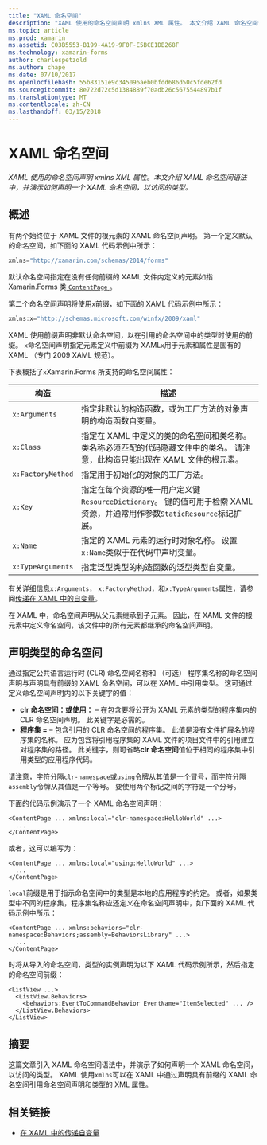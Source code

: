 ```yaml
---
title: "XAML 命名空间"
description: "XAML 使用的命名空间声明 xmlns XML 属性。 本文介绍 XAML 命名空间语法中，并演示如何声明一个 XAML 命名空间，以访问的类型。"
ms.topic: article
ms.prod: xamarin
ms.assetid: C03B5553-B199-4A19-9F0F-E5BCE1DB268F
ms.technology: xamarin-forms
author: charlespetzold
ms.author: chape
ms.date: 07/10/2017
ms.openlocfilehash: 55b83151e9c345096aeb0bfdd686d50c5fde62fd
ms.sourcegitcommit: 8e722d72c5d1384889f70adb26c5675544897b1f
ms.translationtype: MT
ms.contentlocale: zh-CN
ms.lasthandoff: 03/15/2018
---
```

# <a name="xaml-namespaces"></a>XAML 命名空间

_XAML 使用的命名空间声明 xmlns XML 属性。本文介绍 XAML 命名空间语法中，并演示如何声明一个 XAML 命名空间，以访问的类型。_

## <a name="overview"></a>概述

有两个始终位于 XAML 文件的根元素的 XAML 命名空间声明。 第一个定义默认的命名空间，如下面的 XAML 代码示例中所示：

```csharp
xmlns="http://xamarin.com/schemas/2014/forms"
```

默认命名空间指定在没有任何前缀的 XAML 文件内定义的元素如指 Xamarin.Forms 类[ `ContentPage` ](https://developer.xamarin.com/api/type/Xamarin.Forms.ContentPage/)。

第二个命名空间声明将使用`x`前缀，如下面的 XAML 代码示例中所示：

```csharp
xmlns:x="http://schemas.microsoft.com/winfx/2009/xaml"
```

XAML 使用前缀声明非默认命名空间，以在引用的命名空间中的类型时使用的前缀。 `x`命名空间声明指定元素定义中前缀为 XAML`x`用于元素和属性是固有的 XAML （专门 2009 XAML 规范）。

下表概括了`x`Xamarin.Forms 所支持的命名空间属性：

|构造|描述|
|--- |--- |
|`x:Arguments`|指定非默认的构造函数，或为工厂方法的对象声明的构造函数自变量。|
|`x:Class`|指定在 XAML 中定义的类的命名空间和类名称。 类名称必须匹配的代码隐藏文件中的类名。 请注意，此构造只能出现在 XAML 文件的根元素。|
|`x:FactoryMethod`|指定用于初始化的对象的工厂方法。|
|`x:Key`|指定在每个资源的唯一用户定义键`ResourceDictionary`。 键的值可用于检索 XAML 资源，并通常用作参数`StaticResource`标记扩展。|
|`x:Name`|指定的 XAML 元素的运行时对象名称。 设置`x:Name`类似于在代码中声明变量。|
|`x:TypeArguments`|指定泛型类型的构造函数的泛型类型自变量。|

有关详细信息`x:Arguments`， `x:FactoryMethod`，和`x:TypeArguments`属性，请参阅[传递在 XAML 中的自变量](~/xamarin-forms/xaml/passing-arguments.md)。

在 XAML 中，命名空间声明从父元素继承到子元素。 因此，在 XAML 文件的根元素中定义命名空间，该文件中的所有元素都继承的命名空间声明。

## <a name="declaring-namespaces-for-types"></a>声明类型的命名空间

通过指定公共语言运行时 (CLR) 命名空间名称和 （可选） 程序集名称的命名空间声明与声明具有前缀的 XAML 命名空间，可以在 XAML 中引用类型。 这可通过定义命名空间声明内的以下关键字的值：

- **clr 命名空间：**或**使用：** – 在包含要将公开为 XAML 元素的类型的程序集内的 CLR 命名空间声明。 此关键字是必需的。
- **程序集 =** – 包含引用的 CLR 命名空间的程序集。 此值是没有文件扩展名的程序集的名称。 应为包含将引用程序集的 XAML 文件的项目文件中的引用建立对程序集的路径。 此关键字，则可省略**clr 命名空间**值位于相同的程序集中引用类型的应用程序代码。

请注意，字符分隔`clr-namespace`或`using`令牌从其值是一个冒号，而字符分隔`assembly`令牌从其值是一个等号。 要使用两个标记之间的字符是一个分号。

下面的代码示例演示了一个 XAML 命名空间声明：

```xaml
<ContentPage ... xmlns:local="clr-namespace:HelloWorld" ...>
  ...
</ContentPage>
```

或者，这可以编写为：

```xaml
<ContentPage ... xmlns:local="using:HelloWorld" ...>
  ...
</ContentPage>
```

`local`前缀是用于指示命名空间中的类型是本地的应用程序的约定。 或者，如果类型中不同的程序集，程序集名称应还定义在命名空间声明中，如下面的 XAML 代码示例中所示：

```xaml
<ContentPage ... xmlns:behaviors="clr-namespace:Behaviors;assembly=BehaviorsLibrary" ...>
  ...
</ContentPage>
```

时将从导入的命名空间，类型的实例声明为以下 XAML 代码示例所示，然后指定的命名空间前缀：

```xaml
<ListView ...>
  <ListView.Behaviors>
    <behaviors:EventToCommandBehavior EventName="ItemSelected" ... />
  </ListView.Behaviors>
</ListView>
```

## <a name="summary"></a>摘要

这篇文章引入 XAML 命名空间语法中，并演示了如何声明一个 XAML 命名空间，以访问的类型。 XAML 使用`xmlns`可以在 XAML 中通过声明具有前缀的 XAML 命名空间引用命名空间声明和类型的 XML 属性。


## <a name="related-links"></a>相关链接

- [在 XAML 中的传递自变量](~/xamarin-forms/xaml/passing-arguments.md)
